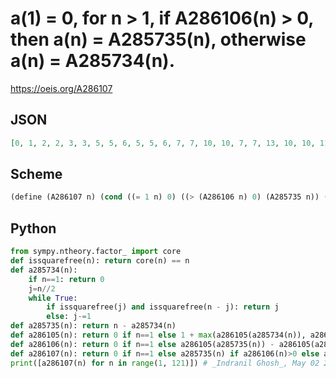 # a\(1\) \= 0, for n \> 1, if A286106\(n\) \> 0, then a\(n\) \= A285735\(n\), otherwise a\(n\) \= A285734\(n\)\.
https://oeis.org/A286107
## JSON
```JSON
[0, 1, 2, 2, 3, 3, 5, 5, 6, 5, 5, 6, 7, 7, 10, 10, 7, 7, 13, 10, 10, 11, 13, 13, 14, 13, 13, 14, 14, 15, 14, 15, 19, 17, 14, 19, 15, 19, 17, 19, 19, 21, 21, 22, 23, 23, 26, 26, 23, 29, 29, 26, 23, 23, 26, 26, 26, 29, 29, 30, 30, 31, 33, 33, 31, 33, 33, 34, 34, 35, 34, 35, 38, 37, 38, 38, 38, 39, 38, 41, 39, 41, 41, 42, 42, 43, 41, 46, 46, 47, 38, 46, 46, 47]
```
## Scheme
```Scheme
(define (A286107 n) (cond ((= 1 n) 0) ((> (A286106 n) 0) (A285735 n)) (else (A285734 n))))
```
## Python
```Python
from sympy.ntheory.factor_ import core
def issquarefree(n): return core(n) == n
def a285734(n):
    if n==1: return 0
    j=n//2
    while True:
        if issquarefree(j) and issquarefree(n - j): return j
        else: j-=1
def a285735(n): return n - a285734(n)
def a286105(n): return 0 if n==1 else 1 + max(a286105(a285734(n)), a286105(a285735(n)))
def a286106(n): return 0 if n==1 else a286105(a285735(n)) - a286105(a285734(n))
def a286107(n): return 0 if n==1 else a285735(n) if a286106(n)>0 else a285734(n)
print([a286107(n) for n in range(1, 121)]) # _Indranil Ghosh_, May 02 2017
```
